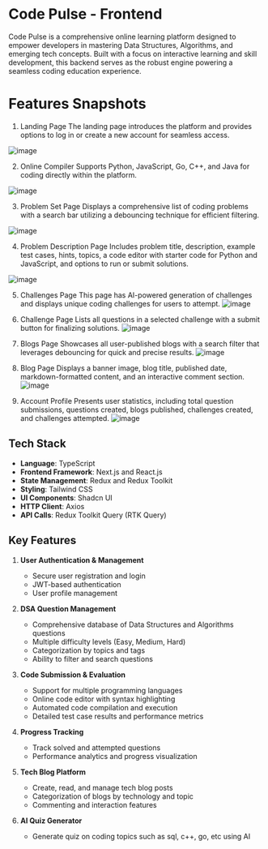 # Code Pulse - Frontend
Code Pulse is a comprehensive online learning platform designed to empower developers in mastering Data Structures, Algorithms, and emerging tech concepts. Built with a focus on interactive learning and skill development, this backend serves as the robust engine powering a seamless coding education experience.

# Features Snapshots
1. Landing Page
The landing page introduces the platform and provides options to log in or create a new account for seamless access.

![image](https://github.com/user-attachments/assets/a2c61d42-6f50-43a6-a3a0-6fe7c18cc0f7)

2. Online Compiler
Supports Python, JavaScript, Go, C++, and Java for coding directly within the platform.

![image](https://github.com/user-attachments/assets/27c693a6-bbf5-470c-a9cd-7ba2283d08f7)

3. Problem Set Page
Displays a comprehensive list of coding problems with a search bar utilizing a debouncing technique for efficient filtering.

![image](https://github.com/user-attachments/assets/1afa105b-57b5-411c-8280-54abab66a29a)

4. Problem Description Page
Includes problem title, description, example test cases, hints, topics, a code editor with starter code for Python and JavaScript, and options to run or submit solutions.

![image](https://github.com/user-attachments/assets/11c06b49-1e81-42b6-96e5-5896414395c6)

5. Challenges Page
This page has AI-powered generation of challenges and displays unique coding challenges for users to attempt.
![image](https://github.com/user-attachments/assets/9225d5b6-3502-4bd8-a7f2-6ac40eff0e2f)

6. Challenge Page
Lists all questions in a selected challenge with a submit button for finalizing solutions.
![image](https://github.com/user-attachments/assets/99012341-c6fd-441b-ae3d-d7f9f6f79694)

7. Blogs Page
Showcases all user-published blogs with a search filter that leverages debouncing for quick and precise results.
![image](https://github.com/user-attachments/assets/8bfd98d8-b195-435b-a1c3-4019d78c49b2)

8. Blog Page
Displays a banner image, blog title, published date, markdown-formatted content, and an interactive comment section.
![image](https://github.com/user-attachments/assets/7be21fb7-8f2c-4288-ab4c-0a776c23691e)

9. Account Profile
Presents user statistics, including total question submissions, questions created, blogs published, challenges created, and challenges attempted.
![image](https://github.com/user-attachments/assets/e5f91f39-3dfd-4365-9186-8b5ebfe33576)

## Tech Stack
- **Language**: TypeScript
- **Frontend Framework**: Next.js and React.js
- **State Management**: Redux and Redux Toolkit
- **Styling**: Tailwind CSS
- **UI Components**: Shadcn UI
- **HTTP Client**: Axios
- **API Calls**: Redux Toolkit Query (RTK Query)

## Key Features
1. **User Authentication & Management**
   - Secure user registration and login
   - JWT-based authentication
   - User profile management

2. **DSA Question Management**
   - Comprehensive database of Data Structures and Algorithms questions
   - Multiple difficulty levels (Easy, Medium, Hard)
   - Categorization by topics and tags
   - Ability to filter and search questions

3. **Code Submission & Evaluation**
   - Support for multiple programming languages
   - Online code editor with syntax highlighting
   - Automated code compilation and execution
   - Detailed test case results and performance metrics

4. **Progress Tracking**
   - Track solved and attempted questions
   - Performance analytics and progress visualization

5. **Tech Blog Platform**
   - Create, read, and manage tech blog posts
   - Categorization of blogs by technology and topic
   - Commenting and interaction features

6. **AI Quiz Generator**
   - Generate quiz on coding topics such as sql, c++, go, etc using AI

